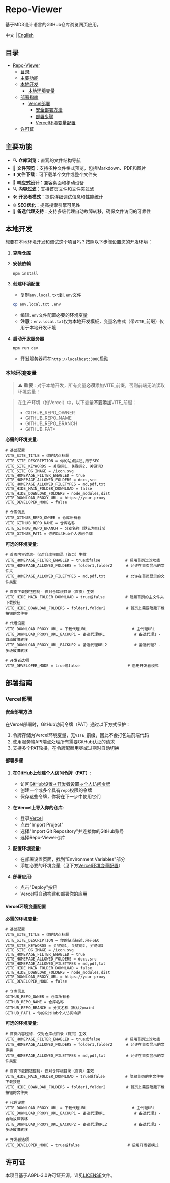 # Repo-Viewer

基于MD3设计语言的GitHub仓库浏览网页应用。

中文 | [English](README.md)

## 目录

- [Repo-Viewer](#repo-viewer)
  - [目录](#目录)
  - [主要功能](#主要功能)
  - [本地开发](#本地开发)
    - [本地环境变量](#本地环境变量)
  - [部署指南](#部署指南)
    - [Vercel部署](#vercel部署)
      - [安全部署方法](#安全部署方法)
      - [部署步骤](#部署步骤)
      - [Vercel环境变量配置](#vercel环境变量配置)
  - [许可证](#许可证)

## 主要功能

- 🔍 **仓库浏览**：直观的文件结构导航
- 📄 **文件预览**：支持多种文件格式预览，包括Markdown、PDF和图片
- ⬇️ **文件下载**：可下载单个文件或整个文件夹
- 🔄 **响应式设计**：兼容桌面和移动设备
- 🔍 **内容过滤**：支持首页文件和文件夹过滤
- 🛠️ **开发者模式**：提供详细调试信息和性能统计
- 🌐 **SEO优化**：提高搜索引擎可见性
- 🔄 **备选代理支持**：支持多级代理自动故障转移，确保文件访问的可靠性

## 本地开发

想要在本地环境开发和调试这个项目吗？按照以下步骤设置您的开发环境：

1. **克隆仓库**

2. **安装依赖**

   ```bash
   npm install
   ```

3. **创建环境配置**
   - 复制`env.local.txt`到`.env`文件

   ```bash
   cp env.local.txt .env
   ```

   - 编辑`.env`文件配置必要的环境变量
   - **注意**：`env.local.txt`仅为本地开发模板，变量名格式（带`VITE_`前缀）仅用于本地开发环境

4. **启动开发服务器**

   ```bash
   npm run dev
   ```

   - 开发服务器将在`http://localhost:3000`启动

### 本地环境变量

> ⚠️ **重要**：对于本地开发，所有变量**必须**添加VITE_前缀，否则前端无法读取环境变量！  

> 在生产环境（如Vercel）中，以下变量**不要添加**VITE_前缀：
> - GITHUB_REPO_OWNER
> - GITHUB_REPO_NAME
> - GITHUB_REPO_BRANCH
> - GITHUB_PAT*

**必需的环境变量**:

```
# 基础配置
VITE_SITE_TITLE = 你的站点标题
VITE_SITE_DESCRIPTION = 你的站点描述,用于SEO
VITE_SITE_KEYWORDS = 关键词1, 关键词2, 关键词3
VITE_SITE_OG_IMAGE = /icon.svg
VITE_HOMEPAGE_FILTER_ENABLED = true
VITE_HOMEPAGE_ALLOWED_FOLDERS = docs,src
VITE_HOMEPAGE_ALLOWED_FILETYPES = md,pdf,txt
VITE_HIDE_MAIN_FOLDER_DOWNLOAD = false
VITE_HIDE_DOWNLOAD_FOLDERS = node_modules,dist
VITE_DOWNLOAD_PROXY_URL = https://your-proxy
VITE_DEVELOPER_MODE = false

# 仓库信息
VITE_GITHUB_REPO_OWNER = 仓库所有者
VITE_GITHUB_REPO_NAME = 仓库名称
VITE_GITHUB_REPO_BRANCH = 分支名称（默认为main）
VITE_GITHUB_PAT1 = 你的GitHub个人访问令牌
```

**可选的环境变量**:

```
# 首页内容过滤- 仅对仓库根目录（首页）生效
VITE_HOMEPAGE_FILTER_ENABLED = true或false           # 启用首页过滤功能
VITE_HOMEPAGE_ALLOWED_FOLDERS = folder1,folder2      # 允许在首页显示的文件夹
VITE_HOMEPAGE_ALLOWED_FILETYPES = md,pdf,txt         # 允许在首页显示的文件类型

# 首页下载按钮控制- 仅对仓库根目录（首页）生效
VITE_HIDE_MAIN_FOLDER_DOWNLOAD = true或false         # 隐藏首页的主文件夹下载按钮
VITE_HIDE_DOWNLOAD_FOLDERS = folder1,folder2         # 首页上需要隐藏下载按钮的文件夹

# 代理设置
VITE_DOWNLOAD_PROXY_URL = 下载代理URL                    # 主代理URL
VITE_DOWNLOAD_PROXY_URL_BACKUP1 = 备选代理URL             # 备选代理1 - 自动故障转移
VITE_DOWNLOAD_PROXY_URL_BACKUP2 = 备选代理URL2            # 备选代理2 - 多级故障转移

# 开发者选项
VITE_DEVELOPER_MODE = true或false                     # 启用开发者模式
```
## 部署指南

### Vercel部署

#### 安全部署方法

在Vercel部署时，GitHub访问令牌（PAT）通过以下方式保护：

1. 令牌存储为Vercel环境变量，无`VITE_`前缀，因此不会打包进前端代码
2. 使用服务端API端点处理所有需要GitHub认证的请求
3. 支持多个PAT轮换，在令牌配额用尽或过期时自动切换

#### 部署步骤

1. **在GitHub上创建个人访问令牌（PAT）**:
   - 访问[GitHub设置→开发者设置→个人访问令牌](https://github.com/settings/tokens)
   - 创建一个或多个具有`repo`权限的令牌
   - 保存这些令牌，你将在下一步中使用它们

2. **在Vercel上导入你的仓库**:
   - 登录[Vercel](https://vercel.com)
   - 点击"Import Project"
   - 选择"Import Git Repository"并连接你的GitHub账号
   - 选择Repo-Viewer仓库

3. **配置环境变量**:
   - 在部署设置页面，找到"Environment Variables"部分
   - 添加必要的环境变量（见下方[Vercel环境变量配置](#vercel环境变量配置)）

4. **部署应用**:
   - 点击"Deploy"按钮
   - Vercel将自动构建和部署你的应用

#### Vercel环境变量配置

**必需的环境变量**:

```
# 基础配置
VITE_SITE_TITLE = 你的站点标题
VITE_SITE_DESCRIPTION = 你的站点描述,用于SEO
VITE_SITE_KEYWORDS = 关键词1, 关键词2, 关键词3
VITE_SITE_OG_IMAGE = /icon.svg
VITE_HOMEPAGE_FILTER_ENABLED = true
VITE_HOMEPAGE_ALLOWED_FOLDERS = docs,src
VITE_HOMEPAGE_ALLOWED_FILETYPES = md,pdf,txt
VITE_HIDE_MAIN_FOLDER_DOWNLOAD = false
VITE_HIDE_DOWNLOAD_FOLDERS = node_modules,dist
VITE_DOWNLOAD_PROXY_URL = https://your-proxy
VITE_DEVELOPER_MODE = false

# 仓库信息
GITHUB_REPO_OWNER = 仓库所有者
GITHUB_REPO_NAME = 仓库名称
GITHUB_REPO_BRANCH = 分支名称（默认为main）
GITHUB_PAT1 = 你的GitHub个人访问令牌
```

**可选的环境变量**:

```
# 首页内容过滤- 仅对仓库根目录（首页）生效
VITE_HOMEPAGE_FILTER_ENABLED = true或false           # 启用首页过滤功能
VITE_HOMEPAGE_ALLOWED_FOLDERS = folder1,folder2      # 允许在首页显示的文件夹
VITE_HOMEPAGE_ALLOWED_FILETYPES = md,pdf,txt         # 允许在首页显示的文件类型

# 首页下载按钮控制- 仅对仓库根目录（首页）生效
VITE_HIDE_MAIN_FOLDER_DOWNLOAD = true或false         # 隐藏首页的主文件夹下载按钮
VITE_HIDE_DOWNLOAD_FOLDERS = folder1,folder2         # 首页上需要隐藏下载按钮的文件夹

# 代理设置
VITE_DOWNLOAD_PROXY_URL = 下载代理URL                    # 主代理URL
VITE_DOWNLOAD_PROXY_URL_BACKUP1 = 备选代理URL             # 备选代理1 - 自动故障转移
VITE_DOWNLOAD_PROXY_URL_BACKUP2 = 备选代理URL2            # 备选代理2 - 多级故障转移

# 开发者选项
VITE_DEVELOPER_MODE = true或false                     # 启用开发者模式
```

## 许可证

本项目基于AGPL-3.0许可证开源。详见[LICENSE](LICENSE)文件。
